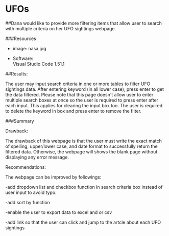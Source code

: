 # UFOs

##Dana would like to provide more filtering items that allow user to search with multiple criteria on her UFO sightings webpage. 

###Resources

- image:	nasa.jpg

- Software: 	
		Visual Studio Code 1.51.1
		
##Results:

The user may input search criteria in one or more tables to filter UFO sightings data. After entering keyword (in all lower case), press enter to get the data filtered. Please note that this page doesn't allow user to enter multiple search boxes at once so the user is required to press enter after each input. This applies for clearing the input box too. The user is required to delete the keyword in box and press enter to remove the filter.

###Summary

Drawback:

The drawback of this webpage is that the user must write the exact match of spelling, upper/lower case, and date format to successfully return the filtered data. Otherwise, the webpage will shows the blank page without displaying any error message.

Recommendations:

The webpage can be improved by followings:

-add dropdown list and checkbox function in search criteria box instead of user input to avoid typo.

-add sort by function

-enable the user to export data to excel and or csv

-add link so that the user can click and jump to the artcle about each UFO sightings  
